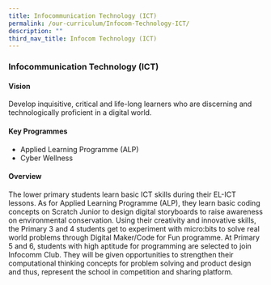 ```yaml
---
title: Infocommunication Technology (ICT)
permalink: /our-curriculum/Infocom-Technology-ICT/
description: ""
third_nav_title: Infocom Technology (ICT)
---
```

### Infocommunication Technology (ICT)

#### Vision
Develop inquisitive, critical and life-long learners who are discerning and technologically proficient in a digital world.

#### Key Programmes
*   Applied Learning Programme (ALP)
*   Cyber Wellness

#### Overview
The lower primary students learn basic ICT skills during their EL-ICT lessons. As for Applied Learning Programme (ALP), they learn basic coding concepts on Scratch Junior to design digital storyboards to raise awareness on environmental conservation. Using their creativity and innovative skills, the Primary 3 and 4 students get to experiment with micro:bits to solve real world problems through Digital Maker/Code for Fun programme. At Primary 5 and 6, students with high aptitude for programming are selected to join Infocomm Club. They will be given opportunities to strengthen their computational thinking concepts for problem solving and product design and thus, represent the school in competition and sharing platform.


